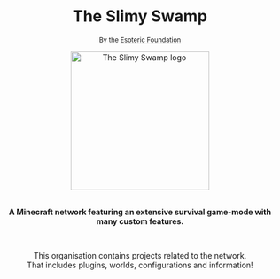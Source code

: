 <h1 align="center">The Slimy Swamp</h1>

<p align=center>
    <sup>By the <a href="https://esoteric.foundation">Esoteric Foundation</a></sup>
</p>

<div align=center>
    <a href="https://www.github.com/TheSlimySwamp"><img src="https://github.com/TheSlimySwamp/logo/releases/download/1.0.0-rounded/the-slimy-swamp-logo-1.0.0-rounded.png" alt="The Slimy Swamp logo" height=250 width=250>
    </a>
</div>

<br>

<p align="center"><b>A Minecraft network featuring an extensive survival game-mode with many custom features.</b></p>

<br>

<p align=center>This organisation contains projects related to the network.<br>That includes plugins, worlds, configurations and information!</p>
